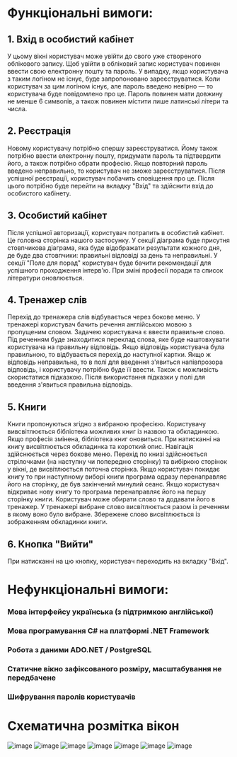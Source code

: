# Функціональні вимоги:
## 1. Вхід в особистий кабінет
  У цьому вікні користувач може увійти до свого уже створеного облікового запису. Щоб увійти в обліковий запис користувач повинен ввести свою електронну пошту та пароль.
  У випадку, якщо користувача з таким логіном не існує, буде запропоновано зареєструватися. Коли користувач за цим логіном існує, але пароль введено невірно — то користувача буде повідомлено про це. Пароль повинен мати довжину не менше 6 символів, а також повинен містити лише латинські літери та числа.
## 2. Реєстрація 
  Новому користувачу потрібно спершу зареєструватися. Йому також потрібно ввести електронну пошту, придумати пароль та підтвердити його, а також потрібно обрати професію.
  Якщо повторний пароль введено неправильно, то користувач не зможе зареєструватися.
  Після успішної реєстрації, користувач побачить сповіщення про це. Після цього потрібно буде перейти на вкладку "Вхід" та здійснити вхід до особистого кабінету.
## 3. Особистий кабінет
  Після успішної авторизації, користувач потрапить в особистий кабінет. Це головна сторінка нашого застосунку. У секції діаграма буде присутня стовпчикова діаграма, яка буде відображати результати кожного дня, де буде два стовпчики: правильні відповіді за день та неправильні.
  У секції "Поле для порад" користувач буде бачити рекомендації для успішного проходження інтерв'ю.
  При зміні професії поради та список літератури оновлюється.
## 4. Тренажер слів
  Перехід до тренажера слів відбувається через бокове меню. У тренажері користувач бачить речення англійською мовою з пропущеним словом. Задачею користувача є ввести правильне слово. Під реченням буде знаходитися переклад слова, яке буде наштовхувати користувача на правильну відповідь. 
  Якщо відповідь користувача була правильною, то відбувається перехід до наступної картки. Якщо ж відповідь неправильна, то в полі для введення з'явиться напівпрозора відповідь, і користувачу потрібно буде її ввести. Також є можливість скористатися підказкою. Після використання підказки у полі для введення з'явиться правильна відповідь.
## 5. Книги
Книги пропонуються згідно з вибраною професією. Користувачу вивсвітлюється бібліотека можливих книг із назвою та обкладинкою. Якщо професія змінена, бібліотека книг оновиться. При натисканні на книгу висвітлюється обкладинка та короткий опис.
Навігація здійснюється через бокове меню. Перехід по книзі здійснюється стрілочками (на наступну чи попередню сторінку) та вибіркою сторінок у вікні, де висвітлюється поточна сторінка.
Якщо користувач покидає книгу то при наступному виборі книги програма одразу перенаправляє його на сторінку, де був закінчений минулий сеанс. Якщо користувач відкриває нову книгу то програма перенаправляє його на першу сторінку книги.
Користувач може обирати слово та додавати його в тренажер. У тренажері вибране слово висвітлюється разом із реченням в якому воно було вибране. Збережене слово висвітлюється із зображенням обкладинки книги.

## 6. Кнопка "Вийти"
  При натисканні на цю кнопку, користувач переходить на вкладку "Вхід".

# Нефункціональні вимоги:

### Мова інтерфейсу українська (з підтримкою англійської)
### Мова програмування C# на платформі .NET Framework
### Робота з даними ADO.NET / PostgreSQL
### Статичне вікно зафіксованого розміру, масштабування не передбачене
### Шифрування паролів користувачів


# Схематична розмітка вікон

![image](https://user-images.githubusercontent.com/106533930/192211151-592259f6-2a49-4775-a9f6-77c19991b21b.png)
![image](https://user-images.githubusercontent.com/106533930/192211197-817ccc6a-b515-4a4d-9a5c-4c33d56aaaf1.png)
![image](https://user-images.githubusercontent.com/106533930/192210826-d71255c6-77e4-42ce-8e6e-c0a36a01d642.png)
![image](https://user-images.githubusercontent.com/106533930/192210857-0435146f-5de0-46d6-9e30-2f90f63eae85.png)
![image](https://user-images.githubusercontent.com/106533930/192210924-f2845b08-bffd-400d-8855-02e6a2a8ade4.png)
![image](https://user-images.githubusercontent.com/106533930/192210962-d5c19b44-0b69-495a-898d-450202c82686.png)
![image](https://user-images.githubusercontent.com/106533930/192211002-9656baa0-6202-42a9-beb1-7d09b72f87c1.png)





